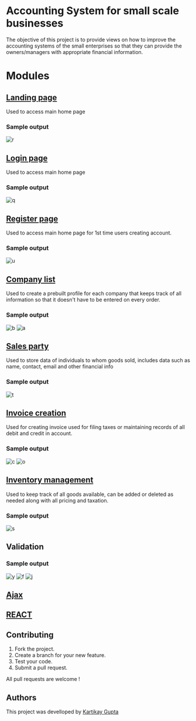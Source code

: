 # Accounting System for small scale businesses
The objective of this project is to provide views on how to improve the accounting systems of the small enterprises so that they can provide the owners/managers with appropriate financial information.
# Modules

## [Landing page](https://github.com/Kartikay77/Resume/blob/main/Accounting%20System%20for%20small%20scale%20businesses/views/pages/index.hbs)
Used to access main home page
### Sample output
![r](https://github.com/Kartikay77/Resume/blob/main/Accounting%20System%20for%20small%20scale%20businesses/media/landing.JPG?raw=true)

## [Login page](https://github.com/Kartikay77/Resume/blob/main/Accounting%20System%20for%20small%20scale%20businesses/views/pages/login.hbs)
Used to access main home page
### Sample output
![q](https://github.com/Kartikay77/Resume/blob/main/Accounting%20System%20for%20small%20scale%20businesses/media/login.JPG?raw=true)

## [Register page](https://github.com/Kartikay77/Resume/blob/main/Accounting%20System%20for%20small%20scale%20businesses/views/pages/register.hbs)
Used to access main home page for 1st time users creating account.
### Sample output
![u](https://github.com/Kartikay77/Resume/blob/main/Accounting%20System%20for%20small%20scale%20businesses/media/registration.JPG?raw=true)

## [Company list](https://github.com/Kartikay77/Resume/tree/main/Accounting%20System%20for%20small%20scale%20businesses/views/company)
Used to create a prebuilt profile for each company that keeps track of all information so that it doesn't have to be entered on every order.
### Sample output
![b](https://github.com/Kartikay77/Resume/blob/main/Accounting%20System%20for%20small%20scale%20businesses/media/create%20company.JPG?raw=true)
![a](https://github.com/Kartikay77/Resume/blob/main/Accounting%20System%20for%20small%20scale%20businesses/media/company%20list.JPG?raw=true)

## [Sales party](https://github.com/Kartikay77/Resume/tree/main/Accounting%20System%20for%20small%20scale%20businesses/views/party)
Used to store data of individuals to whom goods sold, includes data such as name, contact, email and other financial info 
### Sample output
![t](https://github.com/Kartikay77/Resume/blob/main/Accounting%20System%20for%20small%20scale%20businesses/media/sales%20party.JPG?raw=true)

## [Invoice creation](https://github.com/Kartikay77/Resume/tree/main/Accounting%20System%20for%20small%20scale%20businesses/views/invoice)
Used for creating invoice used for filing taxes or maintaining records of all debit and credit in account.
### Sample output
![c](https://github.com/Kartikay77/Resume/blob/main/Accounting%20System%20for%20small%20scale%20businesses/media/invoice%20creation.JPG?raw=true)
![o](https://github.com/Kartikay77/Resume/blob/main/Accounting%20System%20for%20small%20scale%20businesses/media/invoice%20printing.JPG?raw=true)

## [Inventory management](https://github.com/Kartikay77/Resume/blob/main/Accounting%20System%20for%20small%20scale%20businesses/routes/company.js)
Used to keep track of all goods available, can be added or deleted as needed along with all pricing and taxation.
### Sample output
![s](https://github.com/Kartikay77/Resume/blob/main/Accounting%20System%20for%20small%20scale%20businesses/media/inventory%20management.JPG?raw=true)

## Validation
### Sample output
![y](https://github.com/Kartikay77/Resume/blob/main/Accounting%20System%20for%20small%20scale%20businesses/media/v1.JPG?raw=true)
![f](https://github.com/Kartikay77/Resume/blob/main/Accounting%20System%20for%20small%20scale%20businesses/media/v2.JPG?raw=true)
![j](https://github.com/Kartikay77/Resume/blob/main/Accounting%20System%20for%20small%20scale%20businesses/media/v3.JPG?raw=true)

## [Ajax](https://github.com/Kartikay77/Accounting-System-for-small-scale-businesses/tree/main/AJAX)
## [REACT](https://github.com/Kartikay77/Resume/tree/main/Accounting%20System%20for%20small%20scale%20businesses/REACT)

## Contributing
1. Fork the project.
2. Create a branch for your new feature.
3. Test your code.
5. Submit a pull request.

All pull requests are welcome !

## Authors
This project was develloped by [Kartikay Gupta](https://github.com/Kartikay77)

